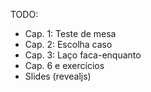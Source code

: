 TODO:
* Cap. 1: Teste de mesa
* Cap. 2: Escolha caso
* Cap. 3: Laço faca-enquanto
* Cap. 6 e exercícios
* Slides (revealjs)

